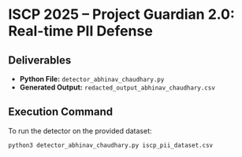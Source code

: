 # ISCP 2025 – Project Guardian 2.0: Real-time PII Defense

## Deliverables
- **Python File:** `detector_abhinav_chaudhary.py`  
- **Generated Output:** `redacted_output_abhinav_chaudhary.csv`

## Execution Command
To run the detector on the provided dataset:

```bash
python3 detector_abhinav_chaudhary.py iscp_pii_dataset.csv
